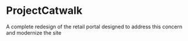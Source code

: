 # ProjectCatwalk
A complete redesign of the retail portal designed to address this concern and modernize the site
